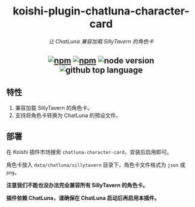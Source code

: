 <div align="center">

# koishi-plugin-chatluna-character-card

_让 ChatLuna 兼容加载 SillyTavern 的角色卡_

## [![npm](https://img.shields.io/npm/v/koishi-plugin-chatluna-character-card)](https://www.npmjs.com/package/koishi-plugin-chatluna-character-card) [![npm](https://img.shields.io/npm/dm/koishi-plugin-chatluna-character-card)](https://www.npmjs.com/package/koishi-plugin-chatluna-character-card) ![node version](https://img.shields.io/badge/node-%3E=18-green) ![github top language](https://img.shields.io/github/languages/top/ChatLunaLab/chatluna-character-card?logo=github)

</div>

## 特性

1. 兼容加载 SillyTavern 的角色卡。
2. 支持将角色卡转换为 ChatLuna 的预设文件。

## 部署

在 Koishi 插件市场搜索 `chatluna-character-card`，安装后启用即可。

角色卡放入 `data/chatluna/sillytavern` 目录下，角色卡文件格式为 `json` 或 `png`。

**注意我们不能也没办法完全兼容所有 SillyTavern 的角色卡。**

**插件依赖 ChatLuna，请确保在 ChatLuna 启动后再启用本插件。**
